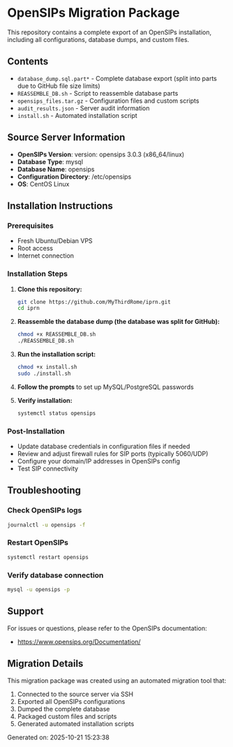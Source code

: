 # OpenSIPs Migration Package

This repository contains a complete export of an OpenSIPs installation, including all configurations, database dumps, and custom files.

## Contents

- `database_dump.sql.part*` - Complete database export (split into parts due to GitHub file size limits)
- `REASSEMBLE_DB.sh` - Script to reassemble database parts
- `opensips_files.tar.gz` - Configuration files and custom scripts
- `audit_results.json` - Server audit information
- `install.sh` - Automated installation script

## Source Server Information

- **OpenSIPs Version**: version: opensips 3.0.3 (x86_64/linux)
- **Database Type**: mysql
- **Database Name**: opensips
- **Configuration Directory**: /etc/opensips
- **OS**: CentOS Linux

## Installation Instructions

### Prerequisites

- Fresh Ubuntu/Debian VPS
- Root access
- Internet connection

### Installation Steps

1. **Clone this repository:**
   ```bash
   git clone https://github.com/MyThirdRome/iprn.git
   cd iprn
   ```

2. **Reassemble the database dump (the database was split for GitHub):**
   ```bash
   chmod +x REASSEMBLE_DB.sh
   ./REASSEMBLE_DB.sh
   ```

3. **Run the installation script:**
   ```bash
   chmod +x install.sh
   sudo ./install.sh
   ```

4. **Follow the prompts** to set up MySQL/PostgreSQL passwords

5. **Verify installation:**
   ```bash
   systemctl status opensips
   ```

### Post-Installation

- Update database credentials in configuration files if needed
- Review and adjust firewall rules for SIP ports (typically 5060/UDP)
- Configure your domain/IP addresses in OpenSIPs config
- Test SIP connectivity

## Troubleshooting

### Check OpenSIPs logs
```bash
journalctl -u opensips -f
```

### Restart OpenSIPs
```bash
systemctl restart opensips
```

### Verify database connection
```bash
mysql -u opensips -p
```

## Support

For issues or questions, please refer to the OpenSIPs documentation:
- https://www.opensips.org/Documentation/

## Migration Details

This migration package was created using an automated migration tool that:
1. Connected to the source server via SSH
2. Exported all OpenSIPs configurations
3. Dumped the complete database
4. Packaged custom files and scripts
5. Generated automated installation scripts

Generated on: 2025-10-21 15:23:38
